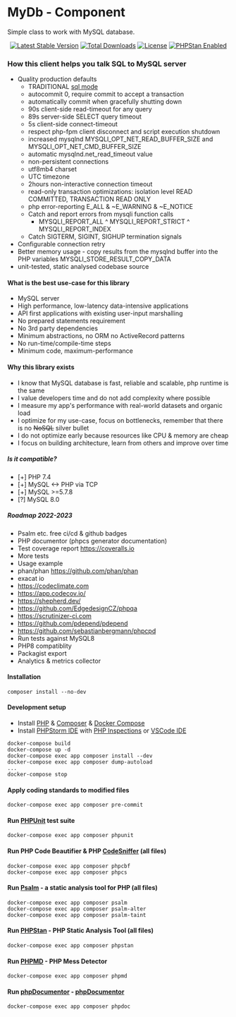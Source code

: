<!---
This file is part of the sshilko/php-sql-mydb package.

(c) Sergei Shilko <contact@sshilko.com>

MIT License

For the full copyright and license information, please view the LICENSE
file that was distributed with this source code.

 @license https://opensource.org/licenses/mit-license.php MIT
-->
MyDb - Component
=================
Simple class to work with MySQL database.

<p align="center">
	<a href="https://packagist.org/packages/sshilko/php-sql-mydb"><img src="https://poser.pugx.org/sshilko/php-sql-mydb/v/stable" alt="Latest Stable Version"></a>
	<a href="https://packagist.org/packages/sshilko/php-sql-mydb/stats"><img src="https://poser.pugx.org/sshilko/php-sql-mydb/downloads" alt="Total Downloads"></a>
	<a href="https://choosealicense.com/licenses/mit/"><img src="https://poser.pugx.org/phpstan/phpstan/license" alt="License"></a>
	<a href="https://phpstan.org/"><img src="https://img.shields.io/badge/PHPStan-enabled-brightgreen.svg?style=flat" alt="PHPStan Enabled"></a>
</p>


### How this client helps you talk SQL to MySQL server

- Quality production defaults
  - TRADITIONAL [sql mode](https://dev.mysql.com/doc/refman/5.7/en/sql-mode.html#sqlmode_traditional)
  - autocommit 0, require commit to accept a transaction
  - automatically commit when gracefully shutting down
  - 90s client-side read-timeout for any query
  - 89s server-side SELECT query timeout
  - 5s client-side connect-timeout
  - respect php-fpm client disconnect and script execution shutdown
  - increased mysqlnd MYSQLI_OPT_NET_READ_BUFFER_SIZE and MYSQLI_OPT_NET_CMD_BUFFER_SIZE
  - automatic mysqlnd.net_read_timeout value
  - non-persistent connections
  - utf8mb4 charset
  - UTC timezone
  - 2hours non-interactive connection timeout
  - read-only transaction optimizations: isolation level READ COMMITTED, TRANSACTION READ ONLY
  - php error-reporting E_ALL & ~E_WARNING & ~E_NOTICE
  - Catch and report errors from mysqli function calls
    - MYSQLI_REPORT_ALL ^ MYSQLI_REPORT_STRICT ^ MYSQLI_REPORT_INDEX
  - Catch SIGTERM, SIGINT, SIGHUP termination signals
- Configurable connection retry
- Better memory usage - copy results from the mysqlnd buffer into the PHP variables MYSQLI_STORE_RESULT_COPY_DATA
- unit-tested, static analysed codebase source

#### What is the best use-case for this library

- MySQL server
- High performance, low-latency data-intensive applications
- API first applications with existing user-input marshalling
- No prepared statements requirement
- No 3rd party dependencies
- Minimum abstractions, no ORM no ActiveRecord patterns
- No run-time/compile-time steps
- Minimum code, maximum-performance

#### Why this library exists

* I know that MySQL database is fast, reliable and scalable, php runtime is the same
* I value developers time and do not add complexity where possible
* I measure my app's performance with real-world datasets and organic load
* I optimize for my use-case, focus on bottlenecks, remember that there is no ~~NoSQL~~ silver bullet
* I do not optimize early because resources like CPU & memory are cheap
* I focus on building architecture, learn from others and improve over time

##### Is it compatible?

- [+] PHP 7.4
- [+] MySQL <-> PHP via TCP
- [+] MySQL >=5.7.8
- [?] MySQL 8.0

##### Roadmap 2022-2023

- Psalm etc. free ci/cd & github badges
- PHP documentor (phpcs generator documentation)
- Test coverage report https://coveralls.io
- More tests
- Usage example
- phan/phan https://github.com/phan/phan
- exacat io
- https://codeclimate.com
- https://app.codecov.io/
- https://shepherd.dev/
- https://github.com/EdgedesignCZ/phpqa
- https://scrutinizer-ci.com
- https://github.com/pdepend/pdepend
- https://github.com/sebastianbergmann/phpcpd
- Run tests against MySQL8
- PHP8 compatiblity
- Packagist export
- Analytics & metrics collector

#### Installation

```
composer install --no-dev
```

#### Development setup

- Install [PHP](https://www.php.net/) & [Composer](https://getcomposer.org/) & [Docker Compose](https://docs.docker.com/compose/install/)
- Install [PHPStorm IDE](https://www.jetbrains.com/phpstorm/) with [PHP Inspections](https://github.com/kalessil/phpinspectionsea) or [VSCode IDE](https://code.visualstudio.com/)

```
docker-compose build
docker-compose up -d
docker-compose exec app composer install --dev
docker-compose exec app composer dump-autoload
...
docker-compose stop
```

#### Apply coding standards to modified files

`docker-compose exec app composer pre-commit`

#### Run [PHPUnit](https://phpunit.de) test suite

```
docker-compose exec app composer phpunit
```

#### Run PHP Code Beautifier & PHP [CodeSniffer](https://github.com/squizlabs/PHP_CodeSniffer) (all files)

```
docker-compose exec app composer phpcbf
docker-compose exec app composer phpcs
```

#### Run [Psalm](https://psalm.dev) - a static analysis tool for PHP (all files)

```
docker-compose exec app composer psalm
docker-compose exec app composer psalm-alter
docker-compose exec app composer psalm-taint
```

#### Run [PHPStan](https://phpstan.org) - PHP Static Analysis Tool (all files)

`docker-compose exec app composer phpstan`

#### Run [PHPMD](https://phpmd.org) - PHP Mess Detector

`docker-compose exec app composer phpmd`

#### Run [phpDocumentor](https://www.phpdoc.org) - [phpDocumentor](https://docs.phpdoc.org/3.0/guide/references/phpdoc/tags/)

`docker-compose exec app composer phpdoc`
